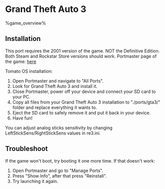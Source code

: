 # Grand Theft Auto 3

%game_overview%

## Installation

This port requires the 2001 version of the game. NOT the Definitive Edition. Both Steam and Rockstar Store versions should work. Portmaster page of the game: [here](https://portmaster.games/detail.html?name=gta3)

Tomato OS installation:
1. Open Portmaster and navigate to "All Ports".
2. Look for Grand Theft Auto 3 and install it.
3. Close Portmaster, power off your device and connect your SD card to your PC.
4. Copy all files from your Grand Theft Auto 3 installation to "./ports/gta3/" folder and replace everything it wants to.
5. Eject the SD card to safely remove it and put it back in your device.
6. Have fun!

You can adjust analog sticks sensitivity by changing LeftStickSens/RightStickSens values in re3.ini.

## Troubleshoot

If the game won't boot, try booting it one more time. If that doesn't work:
1. Open Portmaster and go to "Manage Ports".
2. Press "Show Info", after that press "Reinstall".
3. Try launching it again.

